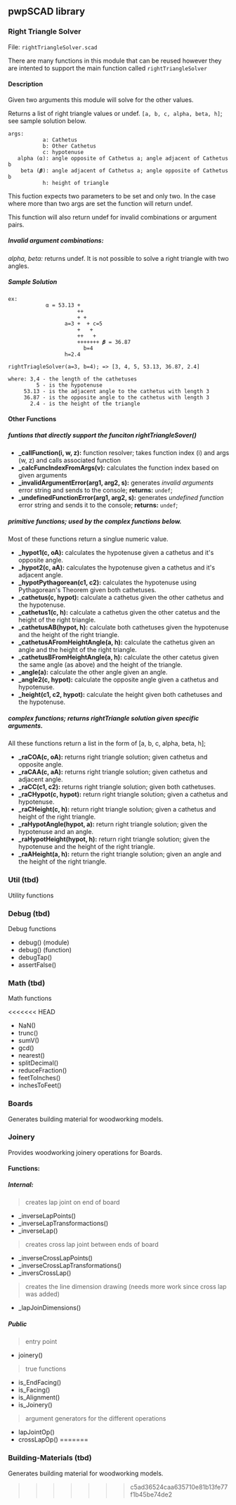 ## pwpSCAD library

### Right Triangle Solver




File: `rightTriangleSolver.scad`

There are many functions in this module that can be reused however they are intented to support the main function called `rightTriangleSolver`

#### Description
Given two arguments this module will solve for the other values.

Returns a list of right triangle values or undef. `[a, b, c, alpha, beta, h]`; see sample solution below.

```
args:
           a: Cathetus
           b: Other Cathetus
           c: hypotenuse
   alpha (⍺): angle opposite of Cathetus a; angle adjacent of Cathetus b
    beta (𝜷): angle adjacent of Cathetus a; angle opposite of Cathetus b
           h: height of triangle
```

This fuction expects two parameters to be set and only two. In the case where
more than two args are set the function will return undef.

This function will also return undef for invalid combinations or argument pairs.

##### Invalid argument combinations:

*alpha, beta:* returns undef. It is not possible to solve a right triangle with two angles.


##### Sample Solution
```
ex:
            ⍺ = 53.13 +
                      ++
                      + +
                  a=3 +  + c=5
                      +   +
                      ++   +
                      +++++++ 𝜷 = 36.87
                        b=4
                  h=2.4

rightTriagleSolver(a=3, b=4); => [3, 4, 5, 53.13, 36.87, 2.4]

where: 3,4 - the length of the cathetuses
         5 - is the hypotenuse
     53.13 - is the adjacent angle to the cathetus with length 3
     36.87 - is the opposite angle to the cathetus with length 3
       2.4 - is the height of the triangle
```

#### Other Functions

##### funtions that directly support the funciton rightTriangleSover()
* **_callFunction(i, w, z):** function resolver; takes function index (i) and args (w, z) and calls associated function
* **_calcFuncIndexFromArgs(v):** calculates the function index based on given arguments
* **_invalidArgumentError(arg1, arg2, s):** generates *invalid arguments* error string and sends to the console; **returns:** `undef`;
* **_undefinedFunctionError(arg1, arg2, s):** generates *undefined function* error string and sends it to the console; **returns:** `undef`;

##### primitive functions; used by the complex functions below.
Most of these functions return a singlue numeric value.

* **_hypot1(c, oA):** calculates the hypotenuse given a cathetus and it's opposite angle.
* **_hypot2(c, aA):** calculates the hypotenuse given a cathetus and it's adjacent angle.
* **_hypotPythagorean(c1, c2):** calculates the hypotenuse using Pythagorean's Theorem given both cathetuses.
* **_cathetus(c, hypot):** calculate a cathetus given the other cathetus and the hypotenuse.
* **_cathetus1(c, h):** calculate a cathetus given the other catetus and the height of the right triangle.
* **_cathetusAB(hypot, h):** calculate both cathetuses given the hypotenuse and the height of the right triangle.
* **_cathetusAFromHeightAngle(a, h):** calculate the cathetus given an angle and the height of the right triangle.
* **_cathetusBFromHeightAngle(a, h):** calculate the other catetus given the same angle (as above) and the height of the triangle.
* **_angle(a):** calculate the other angle given an angle.
* **_angle2(c, hypot):** calculate the opposite angle given a cathetus and hypotenuse.
* **_height(c1, c2, hypot):** calculate the height given both cathetuses and the hypotenuse.

##### complex functions; returns rightTriangle solution given specific arguments.
All these functions return a list in the form of [a, b, c, alpha, beta, h];

* **_raCOA(c, oA):** returns right triangle solution; given cathetus and opposite angle.
* **_raCAA(c, aA):** returns right triangle solution; given cathetus and adjacent angle.
* **_raCC(c1, c2):** returns right triangle solution; given both cathetuses.
* **_raCHypot(c, hypot):** return right triangle solution; given a cathetus and hypotenuse.
* **_raCHeight(c, h):** return right triangle solution; given a cathetus and height of the right triangle.
* **_raHypotAngle(hypot, a):** return right triangle solution; given the hypotenuse and an angle.
* **_raHypotHeight(hypot, h):** return right triangle solution; given the hypotenuse and the height of the right triangle.
* **_raAHeight(a, h):** return the right triangle solution; given an angle and the height of the right triangle.

### Util (tbd)
Utility functions

### Debug (tbd)
Debug functions

* debug() (module)
* debug() (function)
* debugTap()
* assertFalse()

### Math (tbd)
Math functions

<<<<<<< HEAD
* NaN()
* trunc()
* sumV()
* gcd()
* nearest()
* splitDecimal()
* reduceFraction()
* feetToInches()
* inchesToFeet()

### Boards
Generates building material for woodworking models.

### Joinery
Provides woodworking joinery operations for Boards.

#### Functions:

##### Internal:

>creates lap joint on end of board
* _inverseLapPoints()
* _inverseLapTransformactions()
* _inverseLap()

>creates cross lap joint between ends of board
* _inverseCrossLapPoints()
* _inverseCrossLapTransformations()
* _inversCrossLap()

>creates the line dimension drawing (needs more work since cross lap was added)
* _lapJoinDimensions()

##### Public
>entry point
* joinery()

>true functions
* is_EndFacing()
* is_Facing()
* is_Alignment()
* is_Joinery()

>argument generators for the different operations
* lapJointOp()
* crossLapOp()
=======
### Building-Materials (tbd)
Generates building material for woodworking models.
>>>>>>> c5ad36524caa635710e81b13fe77f1b45be74de2
